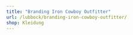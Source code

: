 ```yaml
---
title: "Branding Iron Cowboy Outfitter"
url: /lubbock/branding-iron-cowboy-outfitter/
shop: Kleidung
---
```

